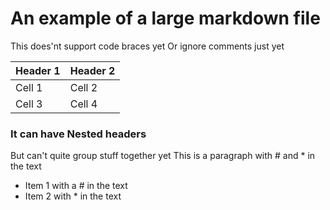 # An example of a large markdown file 

This does'nt support code braces yet
Or ignore comments just yet

| Header 1 | Header 2 |
| -------- | -------- |
| Cell 1   | Cell 2   |
| Cell 3   | Cell 4   |

### It can have Nested headers

But can't quite group stuff together yet
This is a paragraph with # and * in the text


* Item 1 with a # in the text
* Item 2 with * in the text
